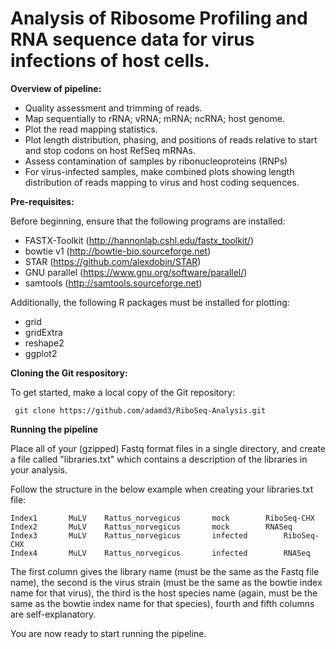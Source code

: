 # Analysis of Ribosome Profiling and RNA sequence data for virus infections of host cells.

**Overview of pipeline:**

- Quality assessment and trimming of reads.
- Map sequentially to rRNA; vRNA; mRNA; ncRNA; host genome.
- Plot the read mapping statistics.
- Plot length distribution, phasing, and positions of reads relative to start and stop codons on host RefSeq mRNAs.
- Assess contamination of samples by ribonucleoproteins (RNPs)
- For virus-infected samples, make combined plots showing length distribution of reads mapping to virus and host coding sequences.

**Pre-requisites:**

Before beginning, ensure that the following programs are installed:

- FASTX-Toolkit (http://hannonlab.cshl.edu/fastx_toolkit/)
- bowtie v1 (http://bowtie-bio.sourceforge.net)
- STAR (https://github.com/alexdobin/STAR)
- GNU parallel (https://www.gnu.org/software/parallel/)
- samtools (http://samtools.sourceforge.net)

Additionally, the following R packages must be installed for plotting:

- grid
- gridExtra
- reshape2
- ggplot2

**Cloning the Git respository:**

To get started, make a local copy of the Git repository:

     git clone https://github.com/adamd3/RiboSeq-Analysis.git

**Running the pipeline**

Place all of your (gzipped) Fastq format files in a single directory, and create a file called "libraries.txt" which contains a description of the libraries in your analysis. 

Follow the structure in the below example when creating your libraries.txt file:

```
Index1       MuLV    Rattus_norvegicus       mock        RiboSeq-CHX 
Index2       MuLV    Rattus_norvegicus       mock        RNASeq
Index3       MuLV    Rattus_norvegicus       infected        RiboSeq-CHX 
Index4       MuLV    Rattus_norvegicus       infected        RNASeq
```

The first column gives the library name (must be the same as the Fastq file name), the second is the virus strain (must be the same as the bowtie index name for that virus), the third is the host species name (again, must be the same as the bowtie index name for that species), fourth and fifth columns are self-explanatory. 

You are now ready to start running the pipeline.

